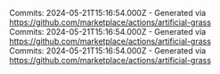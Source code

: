 Commits: 2024-05-21T15:16:54.000Z - Generated via https://github.com/marketplace/actions/artificial-grass
<br>
Commits: 2024-05-21T15:16:54.000Z - Generated via https://github.com/marketplace/actions/artificial-grass
<br>
Commits: 2024-05-21T15:16:54.000Z - Generated via https://github.com/marketplace/actions/artificial-grass
<br>
